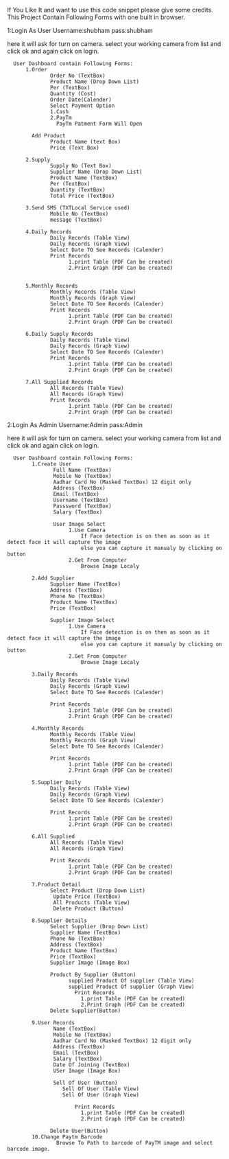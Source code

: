 If You Like It and want to use this code snippet please give some credits.
This Project Contain Following Forms with one built in browser.

1:Login As User
  Username:shubham
  pass:shubham
  
  here it will ask for turn on camera.
  select your working camera from list and click ok
  and again click on login.
  
      User Dashboard contain Following Forms:
          1.Order
                  Order No (TextBox)
                  Product Name (Drop Down List)
                  Per (TextBox)
                  Quantity (Cost)
                  Order Date(Calender)
                  Select Payment Option
                  1.Cash 
                  2.PayTm
                    PayTm Patment Form Will Open

            Add Product
                  Product Name (text Box)
                  Price (Text Box)
            
          2.Supply
                  Supply No (Text Box)
                  Supplier Name (Drop Down List)
                  Product Name (TextBox)
                  Per (TextBox)
                  Quantity (TextBox)
                  Total Price (TextBox)
                  
          3.Send SMS (TXTLocal Service used)
                  Mobile No (TextBox)
                  message (TextBox)
          
          4.Daily Records
                  Daily Records (Table View)
                  Daily Records (Graph View)
                  Select Date TO See Records (Calender)
                  Print Records
                        1.print Table (PDF Can be created)
                        2.Print Graph (PDF Can be created)
                      
          
          5.Monthly Records
                  Monthly Records (Table View)
                  Monthly Records (Graph View)
                  Select Date TO See Records (Calender)
                  Print Records
                        1.print Table (PDF Can be created)
                        2.Print Graph (PDF Can be created)
          
          6.Daily Supply Records
                  Daily Records (Table View)
                  Daily Records (Graph View)
                  Select Date TO See Records (Calender)
                  Print Records
                        1.print Table (PDF Can be created)
                        2.Print Graph (PDF Can be created)
                        
          7.All Supplied Records
                  All Records (Table View)
                  All Records (Graph View)
                  Print Records
                        1.print Table (PDF Can be created)
                        2.Print Graph (PDF Can be created)
  
2:Login As Admin
   Username:Admin
   pass:Admin
  
   here it will ask for turn on camera.
   select your working camera from list and click ok
   and again click on login.
  
      User Dashboard contain Following Forms:
            1.Create User
                   Full Name (TextBox)
                   Mobile No (TextBox)
                   Aadhar Card No (Masked TextBox) 12 digit only
                   Address (TextBox)
                   Email (TextBox)
                   Username (TextBox)
                   Passsword (TextBox)
                   Salary (TextBox)
                   
                   User Image Select
                        1.Use Camera
                            If Face detection is on then as soon as it detect face it will capture the image
                            else you can capture it manualy by clicking on button 
                        2.Get From Computer
                            Browse Image Localy
                   
            2.Add Supplier
                  Supplier Name (TextBox)
                  Address (TextBox)
                  Phone No (TextBox)
                  Product Name (TextBox)
                  Price (TextBox)
                  
                  Supplier Image Select
                        1.Use Camera
                            If Face detection is on then as soon as it detect face it will capture the image
                            else you can capture it manualy by clicking on button 
                        2.Get From Computer
                            Browse Image Localy
                  
            3.Daily Records
                  Daily Records (Table View)
                  Daily Records (Graph View)
                  Select Date TO See Records (Calender)
                  
                  Print Records
                        1.print Table (PDF Can be created)
                        2.Print Graph (PDF Can be created)
            
            4.Monthly Records
                  Monthly Records (Table View)
                  Monthly Records (Graph View)
                  Select Date TO See Records (Calender)
                  
                  Print Records
                        1.print Table (PDF Can be created)
                        2.Print Graph (PDF Can be created)
            
            5.Supplier Daily
                  Daily Records (Table View)
                  Daily Records (Graph View)
                  Select Date TO See Records (Calender)
                  
                  Print Records
                        1.print Table (PDF Can be created)
                        2.Print Graph (PDF Can be created)
            
            6.All Supplied
                  All Records (Table View)
                  All Records (Graph View)
                  
                  Print Records
                        1.print Table (PDF Can be created)
                        2.Print Graph (PDF Can be created)
            
            7.Product Detail
                  Select Product (Drop Down List)
                   Update Price (TextBox)
                   All Products (Table View)
                   Delete Product (Button)
                   
            8.Supplier Details
                  Select Supplier (Drop Down List)
                  Supplier Name (TextBox)
                  Phone No (TextBox)
                  Address (TextBox)
                  Product Name (TextBox)
                  Price (TextBox)
                  Supplier Image (Image Box)
                  
                  Product By Supplier (Button)
                        supplied Product Of supplier (Table View)
                        supplied Product Of supplier (Graph View)
                          Print Records
                            1.print Table (PDF Can be created)
                            2.Print Graph (PDF Can be created)
                  Delete Supplier(Button)
                  
            9.User Records
                   Name (TextBox)
                   Mobile No (TextBox)
                   Aadhar Card No (Masked TextBox) 12 digit only
                   Address (TextBox)
                   Email (TextBox)
                   Salary (TextBox)
                   Date Of Joining (TextBox)
                   USer Image (Image Box)
                   
                   Sell Of User (Button)
                      Sell Of User (Table View)
                      Sell Of User (Graph View)
                      
                          Print Records
                            1.print Table (PDF Can be created)
                            2.Print Graph (PDF Can be created)
                            
                  Delete User(Button)
            10.Change Paytm Barcode
                    Browse To Path to barcode of PayTM image and select barcode image.
  
